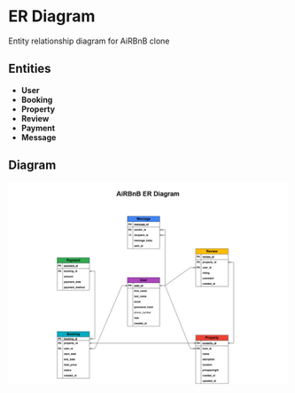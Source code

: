 # ER Diagram
Entity relationship diagram for AiRBnB clone

## Entities
- **User**
- **Booking**
- **Property**
- **Review**
- **Payment**
- **Message**

## Diagram
![AiRBnB Clone ER Diagram](./AirBnB_ER.drawio.png)
